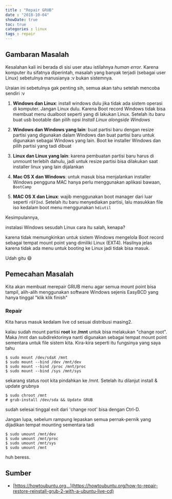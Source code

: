 ```yaml
---
title : "Repair GRUB"
date : "2018-10-04"
showDate: true
toc: true
categories : linux
tags : repair
---
```


## Gambaran Masalah
Kesalahan kali ini berada di sisi user atau istilahnya *human error*. Karena komputer itu sifatnya diperintah, masalah yang banyak terjadi (sebagai user Linux) sebetulnya manusianya :v bukan sistemnya.

Uraian ini sebetulnya gak penting sih, semua akan tahu setelah mencoba sendiri :v

1. **Windows dan Linux**: install windows dulu jika tidak ada sistem operasi di komputer. Jangan Linux dulu. Karena Boot record Windows tidak bisa membuat menu dualboot seperti yang di lakukan Linux. Setelah itu baru buat usb bootable dan pilih opsi *Install Linux alongside Windows*

2. **Windows dan Windows yang lain**: buat partisi baru dengan resize partisi yang digunakan dalam Windows dan buat partisi baru untuk digunakan sebagai Windows yang lain. Boot ke installer Windows dan pilih partisi yang tadi dibuat

3. **Linux dan Linux yang lain**: karena pembuatan partisi baru harus di unmount terlebih dahulu, jadi untuk resize partisi bisa dilakukan saat installer linux yang lain dijalankan

4. **Mac OS X dan Windows**: untuk masuk bisa menjalankan installer Windows pengguna MAC hanya perlu menggunakan aplikasi bawaan, ```BootCamp```

5. **MAC OS X dan Linux**: wajib menggunakan boot manager dari luar seperti ```rEFInd```. Setelah itu baru menyediakan partisi, lalu masukkan file iso kedalam boot menu menggunakan ```hdiutil```

Kesimpulannya,

instalasi Windows sesudah Linux cara itu salah, kenapa?

karena tidak memungkinkan untuk sistem Windows mengelola Boot record sebagai tempat mount point yang dimiliki Linux (EXT4). Hasilnya jelas karena tidak ada menu untuk booting ke Linux jadi tidak bisa masuk.

Udah gitu 😄

## Pemecahan Masalah
Kita akan membuat merepair GRUB menu agar semua mount point bisa tampil, alih-alih menggunakan software Windows sejenis EasyBCD yang hanya tinggal "klik klik finish" 

### Repair
Kita harus masuk kedalam live cd sesuai distribusi masing2.

kalau sudah mount partisi **root** ke **/mnt** untuk bisa melakukan "change root". Maka /mnt dan subdirektorinya nanti digunakan sebagai tempat mount point sementara untuk file sistem kita. Kira-kira seperti itu fungsinya yang saya tahu

    $ sudo mount /dev/sdaX /mnt
    $ sudo mount --bind /dev /mnt/dev
    $ sudo mount --bind /proc /mnt/proc
    $ sudo mount --bind /sys /mnt/sys

sekarang status root kita pindahkan ke /mnt. Setelah itu dilanjut install & update grubnya

    $ sudo chroot /mnt
    # grub-install /dev/sda && Update GRUB

sudah selesai tinggal exit dari 'change root' bisa dengan Ctrl-D.

Jangan lupa, sebelum rampung lepaskan semua pernak-pernik yang dijadikan tempat mounting sementara tadi

    $ sudo umount /mnt/dev
    $ sudo umount /mnt/proc
    $ sudo umount /mnt/sys
    $ sudo umount /mnt

huh beress.

## Sumber
* [https://howtoubuntu.org...](https://howtoubuntu.org/how-to-repair-restore-reinstall-grub-2-with-a-ubuntu-live-cd)
